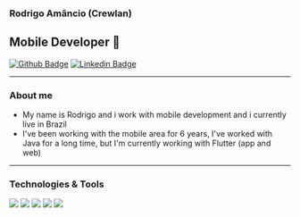 ### Rodrigo Amâncio (Crewlan)  
## Mobile Developer :iphone:

[![Github Badge](https://img.shields.io/badge/-Github-000?style=flat-square&logo=Github&logoColor=white&link=https://github.com/Crewlan)](https://github.com/Crewlan) 
[![Linkedin Badge](https://img.shields.io/badge/-LinkedIn-blue?style=flat-square&logo=Linkedin&logoColor=white&link=https://www.linkedin.com/in/rascv/)](https://www.linkedin.com/in/rascv/) 

---

### About me

 - My name is Rodrigo and i work with mobile development and i currently live in Brazil
 - I've been working with the mobile area for 6 years, I've worked with Java for a long time, but I'm currently working with Flutter (app and web)


---
### Technologies & Tools

![](https://img.shields.io/badge/Code-Flutter-informational?style=flat&logo=flutter&logoColor=white&color=9400D3)
![](https://img.shields.io/badge/Code-Swift-informational?style=flat&logo=swift&logoColor=white&color=9400D3)
![](https://img.shields.io/badge/Code-Java-informational?style=flat&logo=java&logoColor=white&color=9400D3)
![](https://img.shields.io/badge/Code-Node.Js-informational?style=flat&logo=node.js&logoColor=white&color=9400D3)
![](https://img.shields.io/badge/Cloud-AWS-informational?style=flat&logo=Amazon&logoColor=white&color=9400D3)

